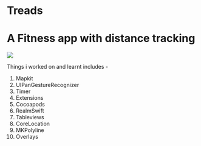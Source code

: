 # Treads
# A Fitness app with distance tracking

<img src="https://img.shields.io/badge/swift-%204%20%7C%204.2%20-blue.svg" />


Things i worked on and learnt includes -
1. Mapkit
2. UIPanGestureRecognizer
3. Timer
4. Extensions
5. Cocoapods
6. RealmSwift
7. Tableviews
8. CoreLocation
9. MKPolyline
10. Overlays
